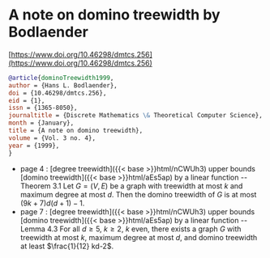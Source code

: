 # A note on domino treewidth by Bodlaender

[https://www.doi.org/10.46298/dmtcs.256](https://www.doi.org/10.46298/dmtcs.256)

```bibtex
@article{dominoTreewidth1999,
author = {Hans L. Bodlaender},
doi = {10.46298/dmtcs.256},
eid = {1},
issn = {1365-8050},
journaltitle = {Discrete Mathematics \& Theoretical Computer Science},
month = {January},
title = {A note on domino treewidth},
volume = {Vol. 3 no. 4},
year = {1999},
}
```
* page 4 : [degree treewidth]({{< base >}}html/nCWUh3) upper bounds [domino treewidth]({{< base >}}html/aEs5ap) by a linear function -- Theorem 3.1 Let $G=(V,E)$ be a graph with treewidth at most $k$ and maximum degree at most $d$. Then the domino treewidth of $G$ is at most $(9k+7)d(d+1)-1$.
* page 7 : [degree treewidth]({{< base >}}html/nCWUh3) upper bounds [domino treewidth]({{< base >}}html/aEs5ap) by a linear function -- Lemma 4.3 For all $d \ge 5$, $k \ge 2$, $k$ even, there exists a graph $G$ with treewidth at most $k$, maximum degree at most $d$, and domino treewidth at least $\frac{1}{12} kd-2$.